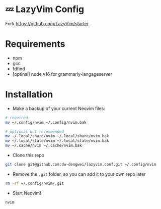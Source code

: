 # 💤 LazyVim Config

Fork https://github.com/LazyVim/starter.

# Requirements
- npm
- gcc
- fdfind
- [optinal] node v16 for grammarly-langageserver

# Installation
- Make a backup of your current Neovim files:
``` bash
# required
mv ~/.config/nvim ~/.config/nvim.bak

# optional but recommended
mv ~/.local/share/nvim ~/.local/share/nvim.bak
mv ~/.local/state/nvim ~/.local/state/nvim.bak
mv ~/.cache/nvim ~/.cache/nvim.bak
```
- Clone this repo
```bash
git clone git@github.com:dw-dengwei/lazyvim.conf.git ~/.config/nvim
```
- Remove the `.git` folder, so you can add it to your own repo later
```bash
rm -rf ~/.config/nvim/.git
```
- Start Neovim!
```bash
nvim
```
